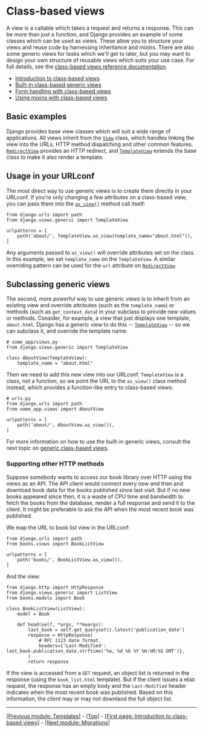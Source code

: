 # Class-based views

A view is a callable which takes a request and returns a response. This can be more than just a function, and Django provides an example of some classes which can be used as views. These allow you to structure your views and reuse code by harnessing inheritance and mixins. There are also some generic views for tasks which we'll get to later, but you may want to design your own structure of reusable views which suits your use case. For full details, see the [class-based views reference documentation](https://docs.djangoproject.com/en/4.0/ref/class-based-views/).

* [Introduction to class-based views]()
* [Built-in class-based generic views]()
* [Form handling with class-based views]()
* [Using mixins with class-based views]()

## Basic examples

Django provides base view classes which will suit a wide range of applications. All views inherit from the [`View`](https://docs.djangoproject.com/en/4.0/ref/class-based-views/base/#django.views.generic.base.View) class, which handles linking the view into the URLs, HTTP method dispatching and other common features. [`RedirectView`](https://docs.djangoproject.com/en/4.0/ref/class-based-views/base/#django.views.generic.base.RedirectView) provides an HTTP redirect, and [`TemplateView`](https://docs.djangoproject.com/en/4.0/ref/class-based-views/base/#django.views.generic.base.TemplateView) extends the base class to make it also render a template.

## Usage in your URLconf

The most direct way to use generic views is to create them directly in your URLconf. If you're only changing a few attributes on a class-based view, you can pass them into the [`as_view()`](https://docs.djangoproject.com/en/4.0/ref/class-based-views/base/#django.views.generic.base.View.as_view) method call itself:
```
from django.urls import path
from django.views.generic import TemplateView

urlpatterns = [
    path('about/', TemplateView.as_view(template_name="about.html")),
]
```
Any arguments passed to `as_view()` will override attributes set on the class. In this example, we set `template_name` on the `TemplateView`. A similar overriding pattern can be used for the `url` attribute on [`RedirectView`](https://docs.djangoproject.com/en/4.0/ref/class-based-views/base/#django.views.generic.base.RedirectView).

## Subclassing generic views

The second, more powerful way to use generic views is to inherit from an existing view and override attributes (such as the `template_name`) or methods (such as `get_context_data`) in your subclass to provide new values or methods. Consider, for example, a view that just displays one template, `about.html`. Django has a generic view to do this -- [`TemplateView`](https://docs.djangoproject.com/en/4.0/ref/class-based-views/base/#django.views.generic.base.TemplateView) -- so we can subclass it, and override the template name:
```
# some_app/views.py
from django.views.generic import TemplateView

class AboutView(TemplateView):
    template_name = "about.html"
```
Then we need to add this new view into our URLconf. `TemplateView` is a class, not a function, so we point the URL to the `as_view()` class method instead, which provides a function-like entry to class-based views:
```
# urls.py
from django.urls import path
from some_app.views import AboutView

urlpatterns = [
    path('about/', AboutView.as_view()),
]
```
For more information on how to use the built-in generic views, consult the next topic on [generic class-based views]().

### Supporting other HTTP methods

Suppose somebody wants to access our book library over HTTP using the views as an API. The API client would connect every now and then and download book data for the books published since last visit. But if no new books appeared since then, it is a waste of CPU time and bandwidth to fetch the books from the database, render a full response and send it to the client. It might be preferable to ask the API when the most recent book was published.

We map the URL to book list view in the URLconf:
```
from django.urls import path
from books.views import BookListView

urlpatterns = [
    path('books/', BookListView.as_view()),
]
```
And the view:
```
from django.http import HttpResponse
from django.views.generic import ListView
from books.models import Book

class BookListView(ListView):
    model = Book

    def head(self, *args, **kwargs):
        last_book = self.get_queryset().latest('publication_date')
        response = HttpResponse(
            # RFC 1123 date format.
            headers={'Last-Modified': last_book.publication_date.strftime('%a, %d %b %Y %H:%M:%S GMT')},
        )
        return response
```
If the view is accessed from a `GET` request, an object list is returned in the response (using the `book_list.html` template). But if the client issues a `HEAD` request, the response has an empty body and the `Last-Modified` header indicates when the most recent book was published. Based on this information, the client may or may not downlaod the full object list.

<hr>

[[Previous module: Templates]](https://github.com/AndrewSRea/My_Learning_Port_II/tree/main/Django/Django_Docs/Templates#templates) - [[Top]](https://github.com/AndrewSRea/My_Learning_Port_II/tree/main/Django/Django_Docs/Class-based_Views#class-based-views) - [[First page: Introduction to class-based views]]() - [[Next module: Migrations]]()